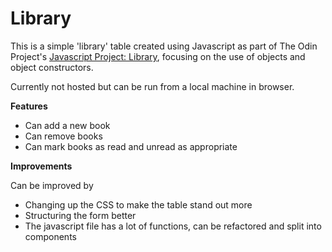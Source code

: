 # Library

This is a simple 'library' table created using Javascript as part of The Odin Project's [Javascript Project: Library](https://www.theodinproject.com/paths/full-stack-javascript/courses/javascript/lessons/library), focusing on the use of objects and object constructors.

Currently not hosted but can be run from a local machine in browser.

**Features**

* Can add a new book
* Can remove books
* Can mark books as read and unread as appropriate

**Improvements**

Can be improved by 

* Changing up the CSS to make the table stand out more
* Structuring the form better
* The javascript file has a lot of functions, can be refactored and split into components
